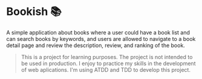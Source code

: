 # Bookish 📚

A simple application about books where a user could have a book list and can search books by keywords, and users are allowed to navigate to a book detail page and review the description, review, and ranking of the book.

> This is a project for learning purposes. The project is not intended to be used in production.
> I enjoy to practice my skills in the development of web aplications. I'm using ATDD and TDD to develop this project.
